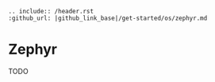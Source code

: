 ```eval_rst
.. include:: /header.rst
:github_url: |github_link_base|/get-started/os/zephyr.md
```
# Zephyr

TODO
